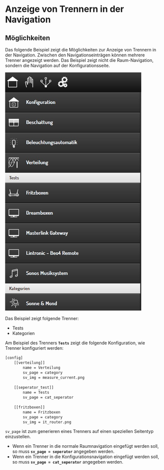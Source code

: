# Anzeige von Trennern in der Navigation

## Möglichkeiten

Das folgende Beispiel zeigt die Möglichkeiten zur Anzeige von Trennern in der Navigation. Zwischen den Navigationseinträgen können mehrere Trenner angezeigt werden. Das Beispiel zeigt nicht die Raum-Navigation, sondern die Navigation auf der Konfigurationsseite.

![Navigation Trenner](assets/divider.jpg)

Das Beispiel zeigt folgende Trenner: 
- Tests
- Kategorien

Am Beispiel des Trenners **``Tests``** zeigt die folgende Konfiguration, wie Trenner konfiguriert werden:

```
[config]
    [[verteilung]]
        name = Verteilung
        sv_page = category
        sv_img = measure_current.png

    [[seperator_test]]
        name = Tests
        sv_page = cat_seperator

    [[fritzboxen]]
        name = Fritzboxen
        sv_page = category
        sv_img = it_router.png

```

``sv_page`` ist zum generieren eines Trenners auf einen speziellen Seitentyp einzustellen. 
- Wenn ein Trenner in die normale Raumnavigation eingefügt werden soll, so muss **``sv_page = seperator``** angegeben werden.
- Wenn ein Trenner in die Konfigurationsnavigation eingefügt werden soll, so muss **``sv_page = cat_seperator``** angegeben werden.

